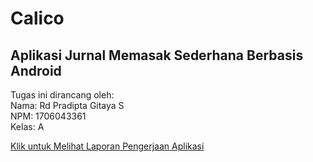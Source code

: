 # Calico
## Aplikasi Jurnal Memasak Sederhana Berbasis Android
  
Tugas ini dirancang oleh:  
Nama:   Rd Pradipta Gitaya S  
NPM:    1706043361  
Kelas:  A

[Klik untuk Melihat Laporan Pengerjaan Aplikasi](https://docs.google.com/document/d/1tMk2AXId_xxqjgGKDWnmrU0C44woP2ANY3CEEUZ2R7M/edit?usp=sharing)
